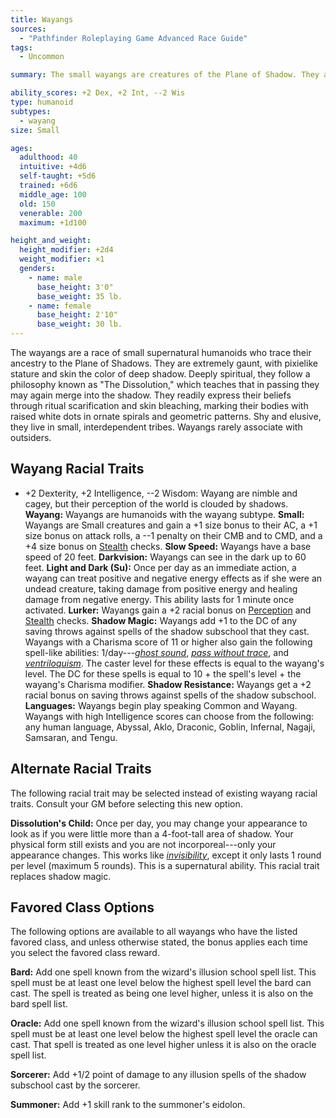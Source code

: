 ```yaml
---
title: Wayangs
sources:
  - "Pathfinder Roleplaying Game Advanced Race Guide"
tags:
  - Uncommon

summary: The small wayangs are creatures of the Plane of Shadow. They are so attuned to shadow that it even shapes their philosophy, believing that upon death they merely merge back into darkness. The mysteries of their shadowy existence grant them the ability to gain healing from negative energy as well as positive energy.

ability_scores: +2 Dex, +2 Int, --2 Wis
type: humanoid
subtypes:
  - wayang
size: Small

ages:
  adulthood: 40
  intuitive: +4d6
  self-taught: +5d6
  trained: +6d6
  middle_age: 100
  old: 150
  venerable: 200
  maximum: +1d100

height_and_weight:
  height_modifier: +2d4
  weight_modifier: ×1
  genders:
    - name: male
      base_height: 3'0"
      base_weight: 35 lb.
    - name: female
      base_height: 2'10"
      base_weight: 30 lb.
---
```


The wayangs are a race of small supernatural humanoids who trace their ancestry to the Plane of Shadows. They are extremely gaunt, with pixielike stature and skin the color of deep shadow. Deeply spiritual, they follow a philosophy known as "The Dissolution," which teaches that in passing they may again merge into the shadow. They readily express their beliefs through ritual scarification and skin bleaching, marking their bodies with raised white dots in ornate spirals and geometric patterns. Shy and elusive, they live in small, interdependent tribes. Wayangs rarely associate with outsiders.

## Wayang Racial Traits

- +2 Dexterity, +2 Intelligence, --2 Wisdom: Wayang are nimble and cagey, but their perception of the world is clouded by shadows.
**Wayang:** Wayangs are humanoids with the wayang subtype.
**Small:** Wayangs are Small creatures and gain a +1 size bonus to their AC, a +1 size bonus on attack rolls, a --1 penalty on their CMB and to CMD, and a +4 size bonus on [Stealth](/skills/stealth/) checks.
**Slow Speed:** Wayangs have a base speed of 20 feet.
**Darkvision:** Wayangs can see in the dark up to 60 feet.
**Light and Dark (Su):** Once per day as an immediate action, a wayang can treat positive and negative energy effects as if she were an undead creature, taking damage from positive energy and healing damage from negative energy. This ability lasts for 1 minute once activated.
**Lurker:** Wayangs gain a +2 racial bonus on [Perception](/skills/perception/) and [Stealth](/skills/stealth/) checks.
**Shadow Magic:** Wayangs add +1 to the DC of any saving throws against spells of the shadow subschool that they cast. Wayangs with a Charisma score of 11 or higher also gain the following spell-like abilities: 1/day---[*ghost sound*](/spells/ghost-sound/), [*pass without trace*](/spells/pass-without-trace/), and [*ventriloquism*](/spells/ventriloquism/). The caster level for these effects is equal to the wayang's level. The DC for these spells is equal to 10 + the spell's level + the wayang's Charisma modifier.
**Shadow Resistance:** Wayangs get a +2 racial bonus on saving throws against spells of the shadow subschool.
**Languages:** Wayangs begin play speaking Common and Wayang. Wayangs with high Intelligence scores can choose from the following: any human language, Abyssal, Aklo, Draconic, Goblin, Infernal, Nagaji, Samsaran, and Tengu.

## Alternate Racial Traits

The following racial trait may be selected instead of existing wayang racial traits. Consult your GM before selecting this new option.

**Dissolution's Child:** Once per day, you may change your appearance to look as if you were little more than a 4-foot-tall area of shadow. Your physical form still exists and you are not incorporeal---only your appearance changes. This works like [*invisibility*](spells/invisibility/), except it only lasts 1 round per level (maximum 5 rounds). This is a supernatural ability. This racial trait replaces shadow magic.

## Favored Class Options

The following options are available to all wayangs who have the listed favored class, and unless otherwise stated, the bonus applies each time you select the favored class reward.

**Bard:** Add one spell known from the wizard's illusion school spell list. This spell must be at least one level below the highest spell level the bard can cast. The spell is treated as being one level higher, unless it is also on the bard spell list.

**Oracle:** Add one spell known from the wizard's illusion school spell list. This spell must be at least one level below the highest spell level the oracle can cast. That spell is treated as one level higher unless it is also on the oracle spell list.

**Sorcerer:** Add +1/2 point of damage to any illusion spells of the shadow subschool cast by the sorcerer.

**Summoner:** Add +1 skill rank to the summoner's eidolon.
